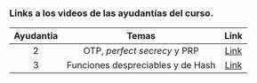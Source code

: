 ### Links a los videos de las ayudantías del curso.


| Ayudantia |             Temas             |              Link             |
|:---------:|:-----------------------------:|:-----------------------------:|
|     2     | OTP, *perfect secrecy* y PRP  |  [Link](https://zoom.us/rec/share/mb0xXykU9xHT1zPZBUrXt12SOx-mevSAD2KObU7VIKWjU3GsApjhE0jxJdWahvqR.fKAIEe4RBCFZJONK)     |
|     3     | Funciones despreciables y de Hash  |  [Link](https://zoom.us/rec/share/CUcWpnR82U9K0XQsr49XeOOSxci4D2kiTMU9RPsN26Ui46pNLIjhmJH8fyII2UNf.nLq2kLHTuGZZWsFJ)     |
